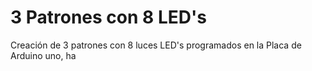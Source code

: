 # 3 Patrones con 8 LED's
Creación de 3 patrones con 8 luces LED's programados en la Placa de Arduino uno, ha
